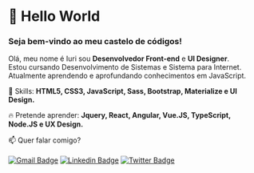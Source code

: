 # 🌻 Hello World

### Seja bem-vindo ao meu castelo de códigos!

Olá, meu nome é Iuri sou <strong>Desenvolvedor Front-end</strong> e <strong>UI Designer</strong>.<br>
Estou cursando Desenvolvimento de Sistemas e Sistema para Internet.<br>
Atualmente aprendendo e aprofundando conhecimentos em JavaScript.

🚀 Skills: <strong>HTML5, CSS3, JavaScript, Sass, Bootstrap, Materialize e UI Design.</strong>

<!--
<img align="left" alt="HTML5" width="40" src="https://raw.githubusercontent.com/github/explore/80688e429a7d4ef2fca1e82350fe8e3517d3494d/topics/html/html.png" /> 
<img align="left" alt="CSS3" width="40" src="https://raw.githubusercontent.com/github/explore/80688e429a7d4ef2fca1e82350fe8e3517d3494d/topics/css/css.png" />
<img align="left" alt="JavaScript" width="40" src="https://raw.githubusercontent.com/github/explore/80688e429a7d4ef2fca1e82350fe8e3517d3494d/topics/javascript/javascript.png" />
<img src="https://devicons.github.io/devicon/devicon.git/icons/sass/sass-original.svg" alt="sass" width="40" align="left"/>
<img src="https://devicons.github.io/devicon/devicon.git/icons/bootstrap/bootstrap-plain.svg" alt="bootstrap" width="40" align="left"/>
<img src="https://seeklogo.com/images/M/materialize-logo-0FCAD8A6F8-seeklogo.com.png" alt="sass" width="40" height="20" align="left"/>
<img src="https://www.vectorlogo.zone/logos/figma/figma-icon.svg" alt="figma" width="40" align="left"/>-->

🔥 Pretende aprender: <strong>Jquery, React, Angular, Vue.JS, TypeScript, Node.JS e UX Design.</strong>

📫  Quer falar comigo? <br><br>
[![Gmail Badge](https://img.shields.io/badge/-iuricodebrasil@gmail.com-e34c41?style=flat-square&labelColor=e34c41&logo=gmail&logoColor=white&link=iuricodebrasil@gmail.com)]()
[![Linkedin Badge](https://img.shields.io/badge/-Iuri%20Silva-blue?style=flat-square&logo=Linkedin&logoColor=white&link=https://www.linkedin.com/in/iuricode)](https://www.linkedin.com/in/iuricode)
[![Twitter Badge](https://img.shields.io/badge/-iuricode-1ca0f1?style=flat-square&labelColor=1ca0f1&logo=twitter&logoColor=white&link=https://twitter.com/iuricode)](https://twitter.com/iuricode)



<!--[![Top Langs](https://github-readme-stats.vercel.app/api/top-langs/?username=iuricode)](https://github.com/iuricode)-->

